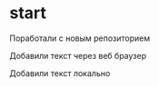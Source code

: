 ﻿# start

Поработали с новым репозиторием

Добавили текст через веб браузер

Добавили текст локально